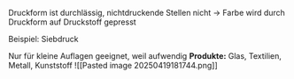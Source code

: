 Druckform ist durchlässig, nichtdruckende Stellen nicht -> Farbe wird durch Druckform auf Druckstoff gepresst

Beispiel: Siebdruck

Nur für kleine Auflagen geeignet, weil aufwendig
**Produkte:** Glas, Textilien, Metall, Kunststoff
![[Pasted image 20250419181744.png]]

